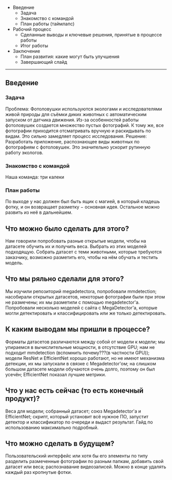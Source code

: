 
* Введение
  + Задача
  + Знакомство с командой
  + План работы (таймлапс)
* Рабочий процесс
  + Сделанные выводы и ключевые решения, принятые в процессе работы
  + Итог работы
* Заключение
  + План развития: какие могут быть улучшения
  + Завершающий слайд

---
## Введение
### Задача
Проблема: Фотоловушки используются экологами и исследователями живой природы для съёмки диких животных с автоматическим запуском от датчика движения. Из-за особенностей работы фотоловушек создается множество пустых фотографий. К тому же, все фотографии приходится отсматривать вручную и раскидывать по видам. Это сильно замедляет процесс исследования.
Решение: Разработать приложение, распознающее виды животных по фотографиям с фотоловушек. Это значительно ускорит рутинную работу экологов.
### Знакомство с командой
Наша команда: три калеки
### План работы

По выходе у нас должен был быть ящик с магией, в который кладешь фотку, и он возвращает разметку $-$ основная идея. Остальное можно развить из неё в дальнейшем.
## Что можно было сделать для этого?

Нам говорили попробовать разные открытые модели, чтобы на датасете обучить их и получить веса. Выбрать из этих моделей подходящую. Собрать датасет с теми животными, которые требуются заказчику, возможно разметить его, чтобы на нём обучать и тестить модель.
## Что мы ряльно сделали для этого?

Мы изучили репозиторий megadetectora, попробовали mmdetection; насобирали открытых датасетов, некоторые фотографии были при этом не размечены; их мы разметили с помощью megadetector'a. Попробовали несколько моделей с сайта с MegaDetector'а, которые могли детектировать и классифицировать или же только детектировать.
## К каким выводам мы пришли в процессе?

Форматы датасетов различаются между собой от модели к модели; мы упираемся в вычислительные мощности, в отсутствие GPU; нам не подходит mmdetection (вспомнить почему???(в частности GPU)); модели ResNet и EfficientNet хорошо работают, но не имеют механизма детекции, их мы запускали в связке с Megadetector'ом; на слишком большом датасете модели обучаются очень долго, поэтому он был усечён; EfficientNet показал лучшие метрики.
## Что у нас есть сейчас (то есть конечный продукт)?

Веса для модели; собранный датасет; союз Megadetector'а и EfficientNet; скрипт, который установит всё нужное ПО, запустит детектор и классификатор по очереди и выдаст результат. Гайд по использованию максимально подробный.
## Что можно сделать в будущем?

Пользовательский интерфейс или хотя бы его элементы по типу разделить размеченные фотографии по разным папкам, добавить свой датасет или веса; распознавание видеозаписей. Можно в конце удалять каждый раз кропнутые фотки.
